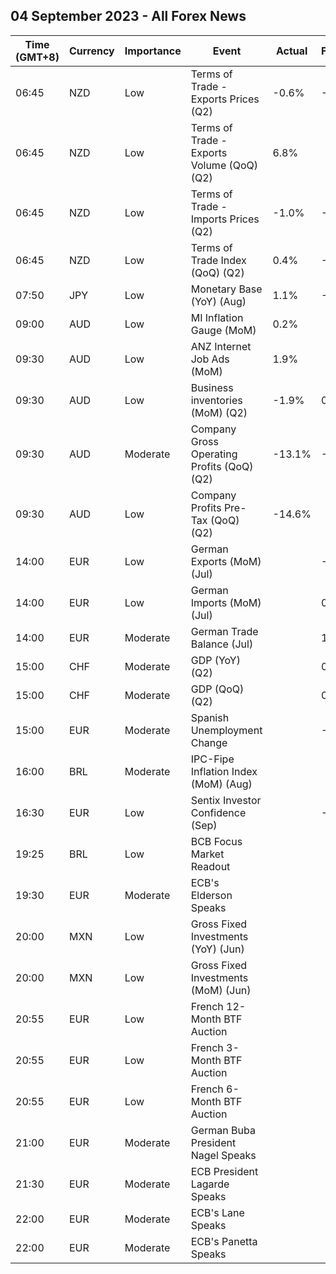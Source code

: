 ## 04 September 2023 - All Forex News

| Time (GMT+8) | Currency | Importance | Event | Actual | Forecast | Previous |
|------|----------|------------|-------|--------|----------|----------|
| 06:45 | NZD | Low | Terms of Trade - Exports Prices (Q2) | -0.6% | -2.1% | -6.9% |
| 06:45 | NZD | Low | Terms of Trade - Exports Volume (QoQ) (Q2) | 6.8% |  | 1.0% |
| 06:45 | NZD | Low | Terms of Trade - Imports Prices (Q2) | -1.0% | -1.4% | -5.5% |
| 06:45 | NZD | Low | Terms of Trade Index (QoQ) (Q2) | 0.4% | -1.3% | -1.5% |
| 07:50 | JPY | Low | Monetary Base (YoY) (Aug) | 1.1% | -0.7% | -1.4% |
| 09:00 | AUD | Low | MI Inflation Gauge (MoM) | 0.2% |  | 0.8% |
| 09:30 | AUD | Low | ANZ Internet Job Ads (MoM) | 1.9% |  | 0.7% |
| 09:30 | AUD | Low | Business inventories (MoM) (Q2) | -1.9% | 0.9% | 1.2% |
| 09:30 | AUD | Moderate | Company Gross Operating Profits (QoQ) (Q2) | -13.1% | -1.9% | 1.3% |
| 09:30 | AUD | Low | Company Profits Pre-Tax (QoQ) (Q2) | -14.6% |  | -7.5% |
| 14:00 | EUR | Low | German Exports (MoM) (Jul) |  | -1.5% | 0.1% |
| 14:00 | EUR | Low | German Imports (MoM) (Jul) |  | 0.5% | -3.4% |
| 14:00 | EUR | Moderate | German Trade Balance (Jul) |  | 18.0B | 18.7B |
| 15:00 | CHF | Moderate | GDP (YoY) (Q2) |  | 0.5% | 0.6% |
| 15:00 | CHF | Moderate | GDP (QoQ) (Q2) |  | 0.1% | 0.3% |
| 15:00 | EUR | Moderate | Spanish Unemployment Change |  | -21.3K | -11.0K |
| 16:00 | BRL | Moderate | IPC-Fipe Inflation Index (MoM) (Aug) |  |  | -0.14% |
| 16:30 | EUR | Low | Sentix Investor Confidence (Sep) |  | -19.6 | -18.9 |
| 19:25 | BRL | Low | BCB Focus Market Readout |  |  |  |
| 19:30 | EUR | Moderate | ECB's Elderson Speaks |  |  |  |
| 20:00 | MXN | Low | Gross Fixed Investments (YoY) (Jun) |  |  | 17.40% |
| 20:00 | MXN | Low | Gross Fixed Investments (MoM) (Jun) |  |  | 4.50% |
| 20:55 | EUR | Low | French 12-Month BTF Auction |  |  | 3.631% |
| 20:55 | EUR | Low | French 3-Month BTF Auction |  |  | 3.664% |
| 20:55 | EUR | Low | French 6-Month BTF Auction |  |  | 3.671% |
| 21:00 | EUR | Moderate | German Buba President Nagel Speaks |  |  |  |
| 21:30 | EUR | Moderate | ECB President Lagarde Speaks |  |  |  |
| 22:00 | EUR | Moderate | ECB's Lane Speaks |  |  |  |
| 22:00 | EUR | Moderate | ECB's Panetta Speaks |  |  |  |
